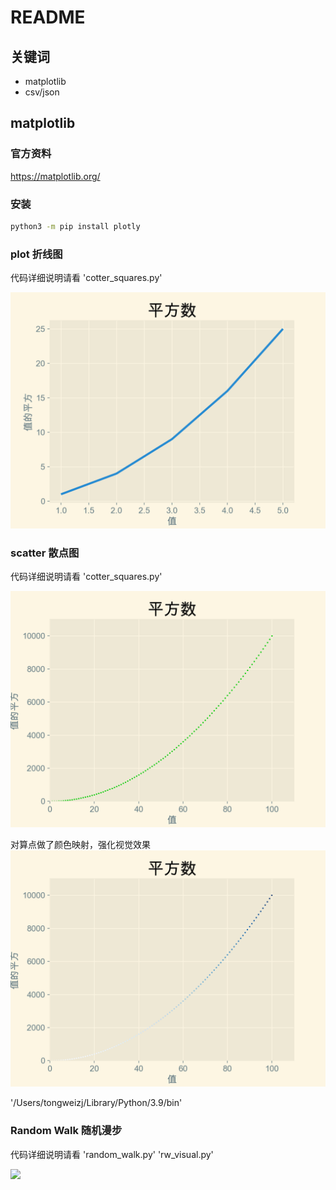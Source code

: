 # README

## 关键词

- matplotlib
- csv/json

## matplotlib

### 官方资料

https://matplotlib.org/

### 安装

```bash
python3 -m pip install plotly
```

### plot 折线图

代码详细说明请看
'cotter_squares.py'

![demo](./img/plot.png)

### scatter 散点图

代码详细说明请看
'cotter_squares.py'

![demo](./img/scatter.png)

对算点做了颜色映射，强化视觉效果
![demo](./img/cmap.png)

'/Users/tongweizj/Library/Python/3.9/bin'

### Random Walk 随机漫步

代码详细说明请看
'random_walk.py' 'rw_visual.py'

![](/Users/tongweizj/workspace/yoeseGit/MaxTutorial_Python/120_matplotlib/img/rw.png)